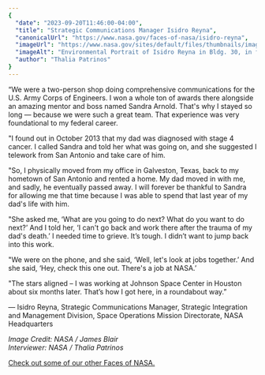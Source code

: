 ```yaml
---
{
  "date": "2023-09-20T11:46:00-04:00",
  "title": "Strategic Communications Manager Isidro Reyna",
  "canonicalUrl": "https://www.nasa.gov/faces-of-nasa/isidro-reyna",
  "imageUrl": "https://www.nasa.gov/sites/default/files/thumbnails/image/jsc2023e051137.jpg",
  "imageAlt": "Environmental Portrait of Isidro Reyna in Bldg. 30, in front of the Mission Control Center doors, at NASA's Johnson Space Center in Houston. ",
  "author": "Thalia Patrinos"
}
---
```


“We were a two-person shop doing comprehensive communications for the U.S. Army Corps of Engineers. I won a whole ton of awards there alongside an amazing mentor and boss named Sandra Arnold. That's why I stayed so long — because we were such a great team. That experience was very foundational to my federal career.  
  
"I found out in October 2013 that my dad was diagnosed with stage 4 cancer. I called Sandra and told her what was going on, and she suggested I telework from San Antonio and take care of him.  
  
"So, I physically moved from my office in Galveston, Texas, back to my hometown of San Antonio and rented a home. My dad moved in with me, and sadly, he eventually passed away. I will forever be thankful to Sandra for allowing me that time because I was able to spend that last year of my dad's life with him.   
  
"She asked me, ‘What are you going to do next? What do you want to do next?’ And I told her, ‘I can't go back and work there after the trauma of my dad's death.’ I needed time to grieve. It’s tough. I didn’t want to jump back into this work.   
  
"We were on the phone, and she said, ‘Well, let's look at jobs together.’ And she said, ‘Hey, check this one out. There's a job at NASA.’   
  
"The stars aligned – I was working at Johnson Space Center in Houston about six months later. That’s how I got here, in a roundabout way.” 

— Isidro Reyna, Strategic Communications Manager, Strategic Integration and Management Division, Space Operations Mission Directorate, NASA Headquarters

_Image Credit: NASA / James Blair  
Interviewer: NASA / Thalia Patrinos_

[Check out some of our other Faces of NASA.](http://www.nasa.gov/faces-of-nasa)
